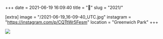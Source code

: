 +++
date = 2021-06-19 16:09:40
title = "🐝"
slug = "2021/"

[extra]
image = "/2021-06-19_16-09-40_UTC.jpg"
instagram = "https://instagram.com/p/CQTtWr5Fesm"
location = "Greenwich Park"
+++

<img src="/2021-06-19_16-09-40_UTC.jpg" />
